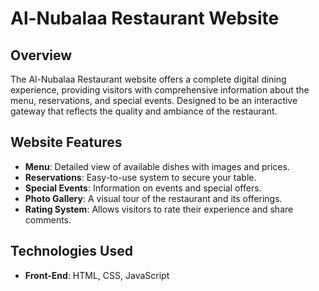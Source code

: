 # Al-Nubalaa Restaurant Website

## Overview
The Al-Nubalaa Restaurant website offers a complete digital dining experience, providing visitors with comprehensive information about the menu, reservations, and special events. Designed to be an interactive gateway that reflects the quality and ambiance of the restaurant.

## Website Features
- **Menu**: Detailed view of available dishes with images and prices.
- **Reservations**: Easy-to-use system to secure your table.
- **Special Events**: Information on events and special offers.
- **Photo Gallery**: A visual tour of the restaurant and its offerings.
- **Rating System**: Allows visitors to rate their experience and share comments.

## Technologies Used
- **Front-End**: HTML, CSS, JavaScript

